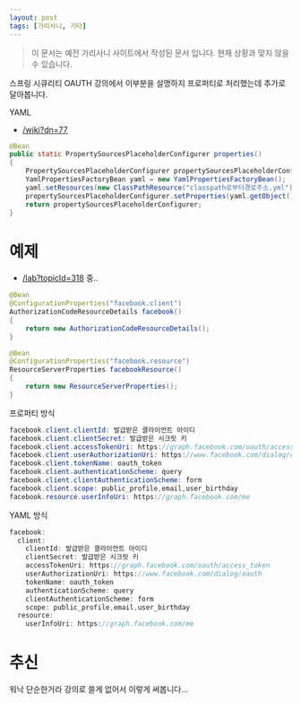 ```yaml
---
layout: post
tags: [가리사니, 기타]
---
```


> 이 문서는 예전 가리사니 사이트에서 작성된 문서 입니다.
현재 상황과 맞지 않을 수 있습니다.


스프링 시큐리티 OAUTH 강의에서 이부분을 설명하지 프로퍼티로 처리했는데 추가로 달아봅니다.

YAML
- [/wiki?dn=77](/wiki?dn=77)

``` java
@Bean
public static PropertySourcesPlaceholderConfigurer properties()
{
	PropertySourcesPlaceholderConfigurer propertySourcesPlaceholderConfigurer = new PropertySourcesPlaceholderConfigurer();
	YamlPropertiesFactoryBean yaml = new YamlPropertiesFactoryBean();
	yaml.setResources(new ClassPathResource("classpath로부터경로주소.yml"));
	propertySourcesPlaceholderConfigurer.setProperties(yaml.getObject());
	return propertySourcesPlaceholderConfigurer;
}
```


# 예제
- [/lab?topicId=318](/lab?topicId=318) 중..
``` java
@Bean
@ConfigurationProperties("facebook.client")
AuthorizationCodeResourceDetails facebook()
{
	return new AuthorizationCodeResourceDetails();
}

@Bean
@ConfigurationProperties("facebook.resource")
ResourceServerProperties facebookResource()
{
	return new ResourceServerProperties();
}
```
프로퍼티 방식
``` java
facebook.client.clientId: 발급받은 클라이언트 아이디
facebook.client.clientSecret: 발급받은 시크릿 키
facebook.client.accessTokenUri: https://graph.facebook.com/oauth/access_token
facebook.client.userAuthorizationUri: https://www.facebook.com/dialog/oauth
facebook.client.tokenName: oauth_token
facebook.client.authenticationScheme: query
facebook.client.clientAuthenticationScheme: form
facebook.client.scope: public_profile,email,user_birthday
facebook.resource.userInfoUri: https://graph.facebook.com/me
```
YAML 방식
``` java
facebook:
  client:
    clientId: 발급받은 클라이언트 아이디
    clientSecret: 발급받은 시크릿 키
    accessTokenUri: https://graph.facebook.com/oauth/access_token
    userAuthorizationUri: https://www.facebook.com/dialog/oauth
    tokenName: oauth_token
    authenticationScheme: query
    clientAuthenticationScheme: form
    scope: public_profile,email,user_birthday
  resource:
    userInfoUri: https://graph.facebook.com/me
```


# 추신
워낙 단순한거라 강의로 쓸게 없어서 이렇게 써봅니다...